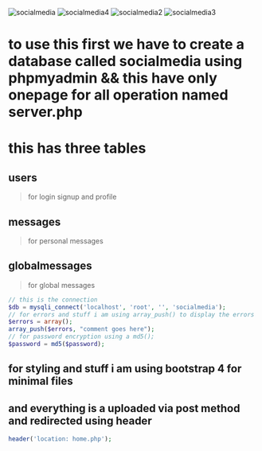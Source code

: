 ![socialmedia](https://user-images.githubusercontent.com/62329524/104124247-b0449480-5347-11eb-8f7a-66e5c5409020.png)
![socialmedia4](https://user-images.githubusercontent.com/62329524/104124250-b2a6ee80-5347-11eb-9b91-d1fe83b0233d.png)
![socialmedia2](https://user-images.githubusercontent.com/62329524/104123593-fd266c00-5343-11eb-8193-188b53286d5b.png)
![socialmedia3](https://user-images.githubusercontent.com/62329524/104123582-e97b0580-5343-11eb-9e56-e9a3d33288f9.png)
# to use this first we have to create a database called socialmedia using phpmyadmin && this have only onepage for all operation named server.php
# this has three tables 
## users
>for login signup and profile 
## messages
>for personal messages
## globalmessages
>for global messages
```php
// this is the connection
$db = mysqli_connect('localhost', 'root', '', 'socialmedia');
// for errors and stuff i am using array_push() to display the errors
$errors = array();
array_push($errors, "comment goes here");
// for password encryption using a md5(); 
$password = md5($password);
```
## for styling and stuff i am using bootstrap 4 for minimal files
## and everything is a uploaded via post method and redirected using header
```php
header('location: home.php');
```

